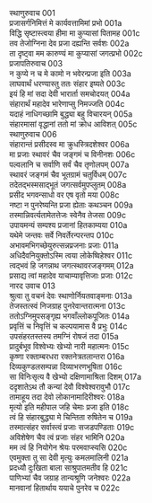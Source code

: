 स्थाणुरुवाच	001    
प्रजासर्गनिमित्तं मे कार्यवत्तामिमां प्रभो	001a  
विद्धि सृष्टास्त्वया हीमा मा कुप्यासां पितामह	001c  
तव तेजोग्निना देव प्रजा दह्यन्ति सर्वशः	002a  
ता दृष्ट्वा मम कारुण्यं मा कुप्यासां जगत्प्रभो	002c  
प्रजापतिरुवाच	003    
न कुप्ये न च मे कामो न भवेरन्प्रजा इति	003a  
लाघवार्थं धरण्यास्तु ततः संहार इष्यते	003c  
इयं हि मां सदा देवी भारार्ता समचोदयत्	004a  
संहारार्थं महादेव भारेणाप्सु निमज्जति	004c  
यदाहं नाधिगच्छामि बुद्ध्या बहु विचारयन्	005a  
संहारमासां वृद्धानां ततो मां क्रोध आविशत्	005c  
स्थाणुरुवाच	006    
संहारान्तं प्रसीदस्व मा क्रुधस्त्रिदशेश्वर	006a  
मा प्रजाः स्थावरं चैव जङ्गमं च विनीनशः	006c  
पल्वलानि च सर्वाणि सर्वं चैव तृणोलपम्	007a  
स्थावरं जङ्गमं चैव भूतग्रामं चतुर्विधम्	007c  
तदेतद्भस्मसाद्भूतं जगत्सर्वमुपप्लुतम्	008a  
प्रसीद भगवन्साधो वर एष वृतो मया	008c  
नष्टा न पुनरेष्यन्ति प्रजा ह्येताः कथञ्चन	009a  
तस्मान्निवर्त्यतामेतत्तेजः स्वेनैव तेजसा	009c  
उपायमन्यं सम्पश्य प्रजानां हितकाम्यया	010a  
यथेमे जन्तवः सर्वे निवर्तेरन्परन्तप	010c  
अभावमभिगच्छेयुरुत्सन्नप्रजनाः प्रजाः	011a  
अधिदैवनियुक्तोऽस्मि त्वया लोकेष्विहेश्वर	011c  
त्वद्भवं हि जगन्नाथ जगत्स्थावरजङ्गमम्	012a  
प्रसाद्य त्वां महादेव याचाम्यावृत्तिजाः प्रजाः	012c  
नारद उवाच	013    
श्रुत्वा तु वचनं देवः स्थाणोर्नियतवाङ्मनाः	013a  
तेजस्तत्स्वं निजग्राह पुनरेवान्तरात्मना	013c  
ततोऽग्निमुपसङ्गृह्य भगवाँल्लोकपूजितः	014a  
प्रवृत्तिं च निवृत्तिं च कल्पयामास वै प्रभुः	014c  
उपसंहरतस्तस्य तमग्निं रोषजं तदा	015a  
प्रादुर्बभूव विश्वेभ्यः खेभ्यो नारी महात्मनः	015c  
कृष्णा रक्ताम्बरधरा रक्तनेत्रतलान्तरा	016a  
दिव्यकुण्डलसम्पन्ना दिव्याभरणभूषिता	016c  
सा विनिःसृत्य वै खेभ्यो दक्षिणामाश्रिता दिशम्	017a  
ददृशातेऽथ तौ कन्यां देवौ विश्वेश्वरावुभौ	017c  
तामाहूय तदा देवो लोकानामादिरीश्वरः	018a  
मृत्यो इति महीपाल जहि चेमाः प्रजा इति	018c  
त्वं हि संहारबुद्ध्या मे चिन्तिता रुषितेन च	019a  
तस्मात्संहर सर्वास्त्वं प्रजाः सजडपण्डिताः	019c  
अविशेषेण चैव त्वं प्रजाः संहर भामिनि	020a  
मम त्वं हि नियोगेन श्रेयः परमवाप्स्यसि	020c  
एवमुक्ता तु सा देवी मृत्युः कमलमालिनी	021a  
प्रदध्यौ दुःखिता बाला साश्रुपातमतीव हि	021c  
पाणिभ्यां चैव जग्राह तान्यश्रूणि जनेश्वरः	022a  
मानवानां हितार्थाय ययाचे पुनरेव च	022c  

